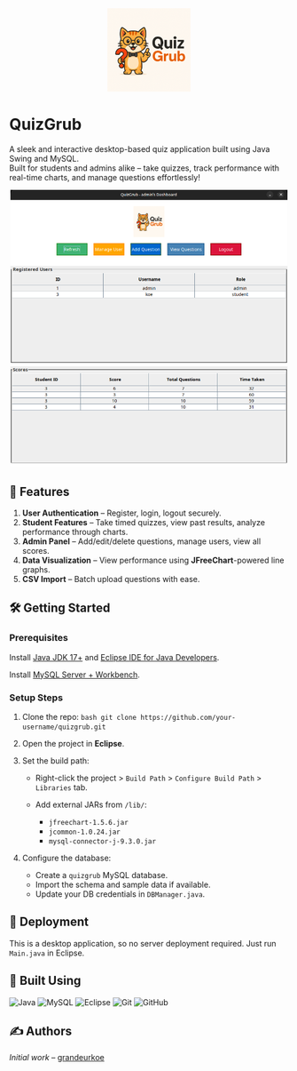<div align="center">
  <img src="resources/images/quizgrub_logo.png" alt="QuizGrub UI" width="150"/>
</div>

# QuizGrub

A sleek and interactive desktop-based quiz application built using Java Swing and MySQL.  
Built for students and admins alike – take quizzes, track performance with real-time charts, and manage questions effortlessly!

<p align="center">
  <a href="demo/quizgrub.mp4">
    <img src="demo/quizgrub_preview.png" alt="Watch the demo" width="500"/>
  </a>
</p>

## 🚀 Features

1. **User Authentication** – Register, login, logout securely.  
2. **Student Features** – Take timed quizzes, view past results, analyze performance through charts.  
3. **Admin Panel** – Add/edit/delete questions, manage users, view all scores.  
4. **Data Visualization** – View performance using **JFreeChart**-powered line graphs.  
5. **CSV Import** – Batch upload questions with ease.

## 🛠️ Getting Started

### Prerequisites

Install [Java JDK 17+](https://www.oracle.com/java/technologies/javase-downloads.html) and [Eclipse IDE for Java Developers](https://www.eclipse.org/downloads/).  

Install [MySQL Server + Workbench](https://dev.mysql.com/downloads/installer/).

### Setup Steps

1. Clone the repo:
   ``bash
   git clone https://github.com/your-username/quizgrub.git
   ``

2. Open the project in **Eclipse**.

3. Set the build path:

   * Right-click the project > `Build Path` > `Configure Build Path` > `Libraries` tab.
   * Add external JARs from `/lib/`:

     * `jfreechart-1.5.6.jar`
     * `jcommon-1.0.24.jar`
     * `mysql-connector-j-9.3.0.jar`

4. Configure the database:

   * Create a `quizgrub` MySQL database.
   * Import the schema and sample data if available.
   * Update your DB credentials in `DBManager.java`.

## 🚀 Deployment

This is a desktop application, so no server deployment required. Just run `Main.java` in Eclipse.


## 🧰 Built Using

<p>
  <img alt="Java" src="https://img.shields.io/badge/-Java-ED8B00?style=flat-square&logo=openjdk&logoColor=white" />
  <img alt="MySQL" src="https://img.shields.io/badge/-MySQL-4479A1?style=flat-square&logo=mysql&logoColor=white" />
  <img alt="Eclipse" src="https://img.shields.io/badge/-Eclipse-2C2255?style=flat-square&logo=eclipseide&logoColor=white" />
  <img alt="Git" src="https://img.shields.io/badge/-Git-f34f29?style=flat-square&logo=git&logoColor=white" />
  <img alt="GitHub" src="https://img.shields.io/badge/-Github-24292e?style=flat-square&logo=github&logoColor=white" />
</p>

## ✍️ Authors

*Initial work* – [grandeurkoe](https://github.com/grandeurkoe)
